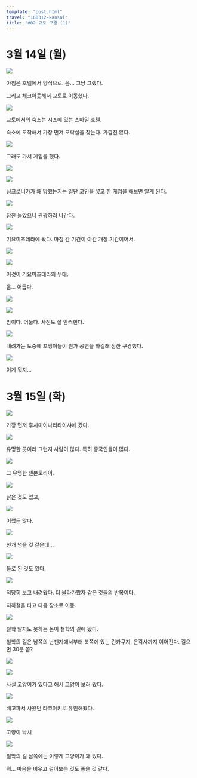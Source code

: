 ```yaml
---
template: "post.html"
travel: "160312-kansai"
title: "#02 교토 구경 (1)"
---
```


# 3월 14일 (월)

![](/160312-kansai/02_01.jpg)

아침은 호텔에서 양식으로.
음... 그냥 그랬다.

그리고 체크아웃해서 교토로 이동했다.

![](/160312-kansai/02_02.png)

교토에서의 숙소는 시죠에 있는 스마일 호텔.

숙소에 도착해서 가장 먼저 오락실을 찾는다.
가깝진 않다.

![](/160312-kansai/02_03.jpg)

그래도 가서 게임을 했다.

![](/160312-kansai/02_04.jpg)

![](/160312-kansai/02_05.jpg)

싱크로니카가 왜 망했는지는 일단 코인을 넣고 한 게임을 해보면 알게 된다.

![](/160312-kansai/02_06.jpg)

잠깐 놀았으니 관광하러 나간다.

![](/160312-kansai/02_07.jpg)

기요미즈데라에 왔다. 마침 간 기간이 야간 개장 기간이어서.

![](/160312-kansai/02_08.jpg)

![](/160312-kansai/02_09.jpg)

이것이 기요미즈데라의 무대.

음... 어둡다.

![](/160312-kansai/02_10.jpg)

![](/160312-kansai/02_11.jpg)

밤이다. 어둡다. 사진도 잘 안찍힌다.

![](/160312-kansai/02_12.jpg)

내려가는 도중에 꼬맹이들이 뭔가 공연을 하길래 잠깐 구경했다.

![](https://www.youtube.com/embed/A-QW66YO-80)

이게 뭐지...

# 3월 15일 (화)

![](/160312-kansai/02_14.jpg)

가장 먼저 후시미이나리타이샤에 갔다.

![](/160312-kansai/02_15.jpg)

유명한 곳이라 그런지 사람이 많다. 특히 중국인들이 많다.

![](/160312-kansai/02_16.jpg)

그 유명한 센본토리이.

![](/160312-kansai/02_17.jpg)

낡은 것도 있고,

![](/160312-kansai/02_18.jpg)

어쨌든 많다.

![](/160312-kansai/02_19.jpg)

천개 넘을 것 같은데...

![](/160312-kansai/02_20.jpg)

돌로 된 것도 있다.

![](/160312-kansai/02_21.jpg)

적당히 보고 내려왔다. 더 올라가봤자 같은 것들의 반복이다.

지하철을 타고 다음 장소로 이동.

![](/160312-kansai/02_22.jpg)

철학 알지도 못하는 놈이 철학의 길에 왔다.

철학의 길은 남쪽의 난젠지에서부터 북쪽에 있는 긴카쿠지, 은각사까지 이어진다. 걸으면 30분 쯤?

![](/160312-kansai/02_23.jpg)

![](/160312-kansai/02_24.jpg)

사실 고양이가 있다고 해서 고양이 보러 왔다.

![](/160312-kansai/02_25.jpg)

배고파서 사왔던 타코야키로 유인해봤다.

![](/160312-kansai/02_26.jpg)

고양이 낚시

![](/160312-kansai/02_27.jpg)

철학의 길 남쪽에는 이렇게 고양이가 꽤 있다.

뭐... 마음을 비우고 걸어보는 것도 좋을 것 같다.
